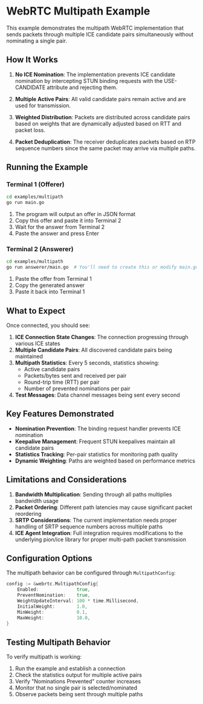 # WebRTC Multipath Example

This example demonstrates the multipath WebRTC implementation that sends packets through multiple ICE candidate pairs simultaneously without nominating a single pair.

## How It Works

1. **No ICE Nomination**: The implementation prevents ICE candidate nomination by intercepting STUN binding requests with the USE-CANDIDATE attribute and rejecting them.

2. **Multiple Active Pairs**: All valid candidate pairs remain active and are used for transmission.

3. **Weighted Distribution**: Packets are distributed across candidate pairs based on weights that are dynamically adjusted based on RTT and packet loss.

4. **Packet Deduplication**: The receiver deduplicates packets based on RTP sequence numbers since the same packet may arrive via multiple paths.

## Running the Example

### Terminal 1 (Offerer)
```bash
cd examples/multipath
go run main.go
```

1. The program will output an offer in JSON format
2. Copy this offer and paste it into Terminal 2
3. Wait for the answer from Terminal 2
4. Paste the answer and press Enter

### Terminal 2 (Answerer)
```bash
cd examples/multipath
go run answerer/main.go  # You'll need to create this or modify main.go
```

1. Paste the offer from Terminal 1
2. Copy the generated answer
3. Paste it back into Terminal 1

## What to Expect

Once connected, you should see:

1. **ICE Connection State Changes**: The connection progressing through various ICE states
2. **Multiple Candidate Pairs**: All discovered candidate pairs being maintained
3. **Multipath Statistics**: Every 5 seconds, statistics showing:
   - Active candidate pairs
   - Packets/bytes sent and received per pair
   - Round-trip time (RTT) per pair
   - Number of prevented nominations per pair
4. **Test Messages**: Data channel messages being sent every second

## Key Features Demonstrated

- **Nomination Prevention**: The binding request handler prevents ICE nomination
- **Keepalive Management**: Frequent STUN keepalives maintain all candidate pairs
- **Statistics Tracking**: Per-pair statistics for monitoring path quality
- **Dynamic Weighting**: Paths are weighted based on performance metrics

## Limitations and Considerations

1. **Bandwidth Multiplication**: Sending through all paths multiplies bandwidth usage
2. **Packet Ordering**: Different path latencies may cause significant packet reordering
3. **SRTP Considerations**: The current implementation needs proper handling of SRTP sequence numbers across multiple paths
4. **ICE Agent Integration**: Full integration requires modifications to the underlying pion/ice library for proper multi-path packet transmission

## Configuration Options

The multipath behavior can be configured through `MultipathConfig`:

```go
config := &webrtc.MultipathConfig{
    Enabled:              true,
    PreventNomination:    true,
    WeightUpdateInterval: 100 * time.Millisecond,
    InitialWeight:        1.0,
    MinWeight:            0.1,
    MaxWeight:            10.0,
}
```

## Testing Multipath Behavior

To verify multipath is working:

1. Run the example and establish a connection
2. Check the statistics output for multiple active pairs
3. Verify "Nominations Prevented" counter increases
4. Monitor that no single pair is selected/nominated
5. Observe packets being sent through multiple paths